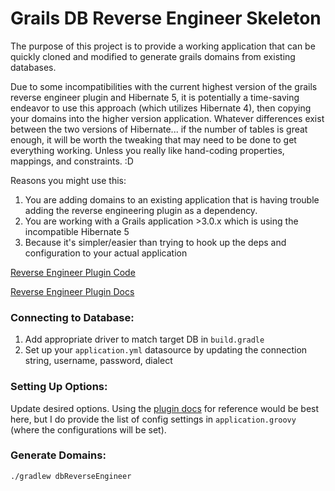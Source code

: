 # Grails DB Reverse Engineer Skeleton

The purpose of this project is to provide a working application that can be quickly cloned and modified to generate grails domains from existing databases.  

Due to some incompatibilities with the current highest version of the grails reverse engineer plugin and Hibernate 5, it is potentially a time-saving endeavor to use this approach (which utilizes Hibernate 4), then copying your domains into the higher version application.  Whatever differences exist between the two versions of Hibernate... if the number of tables is great enough, it will be worth the tweaking that may need to be done to get everything working.  Unless you really like hand-coding properties, mappings, and constraints.  :D

Reasons you might use this:

1. You are adding domains to an existing application that is having trouble adding the reverse engineering plugin as a dependency.
2. You are working with a Grails application >3.0.x which is using the incompatible Hibernate 5
3. Because it's simpler/easier than trying to hook up the deps and configuration to your actual application

[Reverse Engineer Plugin Code](https://github.com/grails-plugins/grails-db-reverse-engineer)

[Reverse Engineer Plugin Docs](https://grails-plugins.github.io/grails-db-reverse-engineer/grails3v4/index.html)

### Connecting to Database:

1. Add appropriate driver to match target DB in `build.gradle`
2. Set up your `application.yml` datasource by updating the connection string, username, password, dialect

### Setting Up Options:

Update desired options. Using the [plugin docs](https://grails-plugins.github.io/grails-db-reverse-engineer/grails3v4/index.html#core-properties) for reference would be best here, but I do provide the list of config settings in `application.groovy` (where the configurations will be set).

### Generate Domains: 

    ./gradlew dbReverseEngineer
